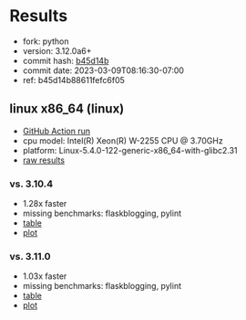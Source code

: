 # Results

- fork: python
- version: 3.12.0a6+
- commit hash: [b45d14b](https://github.com/python/cpython/commit/b45d14b)
- commit date: 2023-03-09T08:16:30-07:00
- ref: b45d14b88611fefc6f05

## linux x86_64 (linux)

- [GitHub Action run](https://github.com/faster-cpython/benchmarking/actions/runs/4385620456)
- cpu model: Intel(R) Xeon(R) W-2255 CPU @ 3.70GHz
- platform: Linux-5.4.0-122-generic-x86_64-with-glibc2.31
- [raw results](bm-20230309-linux-x86_64-python-b45d14b88611fefc6f05-3.12.0a6%2B-b45d14b.json)

### vs. 3.10.4

- 1.28x faster
- missing benchmarks: flaskblogging, pylint
- [table](bm-20230309-linux-x86_64-python-b45d14b88611fefc6f05-3.12.0a6%2B-b45d14b-vs-3.10.4.md)
- [plot](bm-20230309-linux-x86_64-python-b45d14b88611fefc6f05-3.12.0a6%2B-b45d14b-vs-3.10.4.png)

### vs. 3.11.0

- 1.03x faster
- missing benchmarks: flaskblogging, pylint
- [table](bm-20230309-linux-x86_64-python-b45d14b88611fefc6f05-3.12.0a6%2B-b45d14b-vs-3.11.0.md)
- [plot](bm-20230309-linux-x86_64-python-b45d14b88611fefc6f05-3.12.0a6%2B-b45d14b-vs-3.11.0.png)

